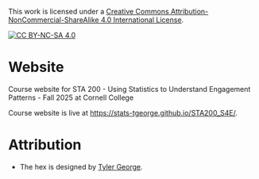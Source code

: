 This work is licensed under a
[Creative Commons Attribution-NonCommercial-ShareAlike 4.0 International License][cc-by-nc-sa].

[![CC BY-NC-SA 4.0][cc-by-nc-sa-image]][cc-by-nc-sa]

[cc-by-nc-sa]: http://creativecommons.org/licenses/by-nc-sa/4.0/
[cc-by-nc-sa-image]: https://licensebuttons.net/l/by-nc-sa/4.0/88x31.png
[cc-by-nc-sa-shield]: https://img.shields.io/badge/License-CC%20BY--NC--SA%204.0-lightgrey.svg

# Website

Course website for STA 200 - Using Statistics to Understand Engagement Patterns  - Fall 2025 at Cornell College

Course website is live at <https://stats-tgeorge.github.io/STA200_S4E/>.

# Attribution

- The hex is designed by [Tyler George](https://stats-tgeorge.github.io/personal_website/about.html).



